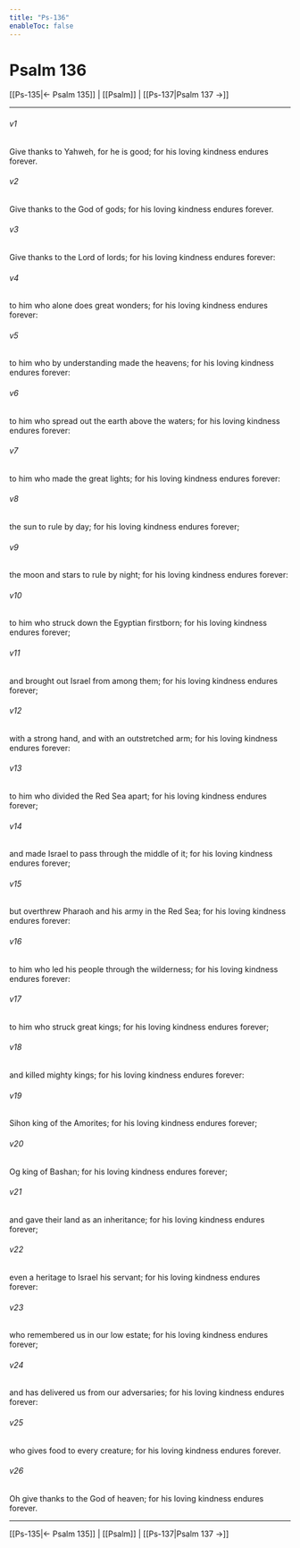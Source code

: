 ```yaml
---
title: "Ps-136"
enableToc: false
---
```

# Psalm 136

[[Ps-135|← Psalm 135]] | [[Psalm]] | [[Ps-137|Psalm 137 →]]
***



###### v1 
Give thanks to Yahweh, for he is good; for his loving kindness endures forever. 

###### v2 
Give thanks to the God of gods; for his loving kindness endures forever. 

###### v3 
Give thanks to the Lord of lords; for his loving kindness endures forever: 

###### v4 
to him who alone does great wonders; for his loving kindness endures forever: 

###### v5 
to him who by understanding made the heavens; for his loving kindness endures forever: 

###### v6 
to him who spread out the earth above the waters; for his loving kindness endures forever: 

###### v7 
to him who made the great lights; for his loving kindness endures forever: 

###### v8 
the sun to rule by day; for his loving kindness endures forever; 

###### v9 
the moon and stars to rule by night; for his loving kindness endures forever: 

###### v10 
to him who struck down the Egyptian firstborn; for his loving kindness endures forever; 

###### v11 
and brought out Israel from among them; for his loving kindness endures forever; 

###### v12 
with a strong hand, and with an outstretched arm; for his loving kindness endures forever: 

###### v13 
to him who divided the Red Sea apart; for his loving kindness endures forever; 

###### v14 
and made Israel to pass through the middle of it; for his loving kindness endures forever; 

###### v15 
but overthrew Pharaoh and his army in the Red Sea; for his loving kindness endures forever: 

###### v16 
to him who led his people through the wilderness; for his loving kindness endures forever: 

###### v17 
to him who struck great kings; for his loving kindness endures forever; 

###### v18 
and killed mighty kings; for his loving kindness endures forever: 

###### v19 
Sihon king of the Amorites; for his loving kindness endures forever; 

###### v20 
Og king of Bashan; for his loving kindness endures forever; 

###### v21 
and gave their land as an inheritance; for his loving kindness endures forever; 

###### v22 
even a heritage to Israel his servant; for his loving kindness endures forever: 

###### v23 
who remembered us in our low estate; for his loving kindness endures forever; 

###### v24 
and has delivered us from our adversaries; for his loving kindness endures forever: 

###### v25 
who gives food to every creature; for his loving kindness endures forever. 

###### v26 
Oh give thanks to the God of heaven; for his loving kindness endures forever.

***
[[Ps-135|← Psalm 135]] | [[Psalm]] | [[Ps-137|Psalm 137 →]]
